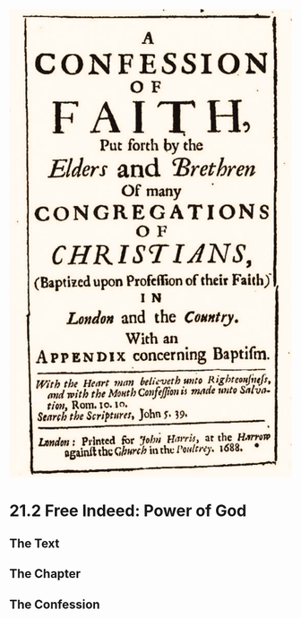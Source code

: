<img class="intro-right" src="art-1689.png">

# 21.2 Free Indeed: Power of God

## The Text

## The Chapter

## The Confession

